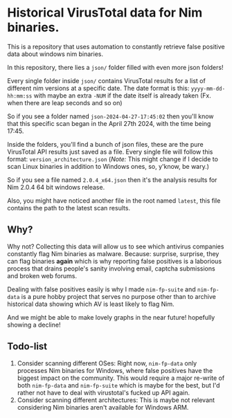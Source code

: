 # Historical VirusTotal data for Nim binaries.

This is a repository that uses automation to constantly retrieve false positive data about windows nim binaries.

In this repository, there lies a `json/` folder filled with even more json folders!

Every single folder inside `json/` contains VirusTotal results for a list of different nim versions at a specific date.
The date format is this: `yyyy-mm-dd-hh:mm:ss` with maybe an extra `-NUM` if the date itself is already taken (Fx. when there are leap seconds and so on)

So if you see a folder named `json-2024-04-27-17:45:02` then you'll know that this specific scan began in the April 27th 2024, with the time being 17:45. 

Inside the folders, you'll find a bunch of json files, these are the pure VirusTotal API results just saved as a file. 
Every single file will follow this format: `version_architecture.json` (*Note:* This might change if I decide to scan Linux binaries in addition to Windows ones, so, y'know, be wary.)

So if you see a file named `2.0.4_x64.json` then it's the analysis results for Nim 2.0.4 64 bit windows release.

Also, you might have noticed another file in the root named `latest`, this file contains the path to the latest scan results.

## Why?

Why not? Collecting this data will allow us to see which antivirus companies constantly flag Nim binaries as malware. Because: surprise, surprise, they can flag binaries **again** which is why reporting false positives is a laborious process that drains people's sanity involving email, captcha submissions and broken web forums.

Dealing with false positives easily is why I made `nim-fp-suite` and `nim-fp-data` is a pure hobby project that serves no purpose other than to archive historical data showing which AV is least likely to flag Nim.

And we might be able to make lovely graphs in the near future! hopefully showing a decline!

## Todo-list

1. Consider scanning different OSes: Right now, `nim-fp-data` only processes Nim binaries for Windows, where false positives have the biggest impact on the community. This would require a major re-write of both `nim-fp-data` and `nim-fp-suite` which is maybe for the best, but I'd rather not have to deal with virustotal's fucked up API again.
2. Consider scanning different architectures: This is maybe not relevant considering Nim binaries aren't available for Windows ARM.
